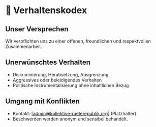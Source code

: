 # 🤝 Verhaltenskodex

## Unser Versprechen
Wir verpflichten uns zu einer offenen, freundlichen und respektvollen Zusammenarbeit.

## Unerwünschtes Verhalten
- Diskriminierung, Herabsetzung, Ausgrenzung
- Aggressives oder beleidigendes Verhalten
- Politische Instrumentalisierung ohne inhaltlichen Bezug

## Umgang mit Konflikten
- Kontakt: [admin@kollektive-raeterepublik.org] (Platzhalter)
- Beschwerden werden anonym und sensibel behandelt.
